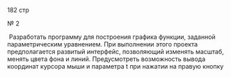 182 	стр

№ 2

​	Разработать программу для построения графика функции, заданной параметрическим уравнением. При выполнении этого проекта предполагается развитый интерфейс, позволяющий изменять масштаб, менять цвета фона и линий. Предусмотреть возможность вывода координат курсора мыши и параметра t при нажатии на правую кнопку